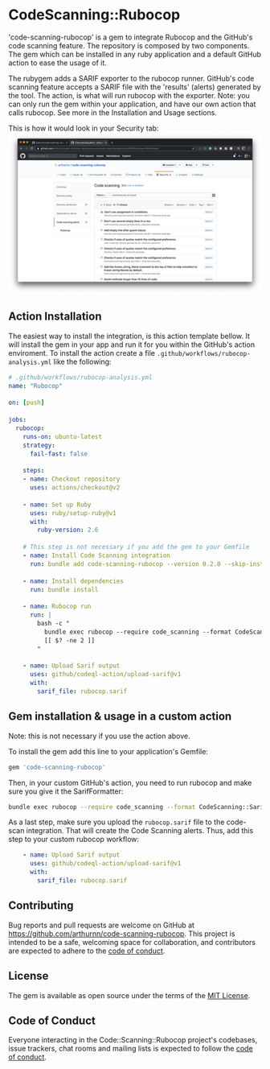 # CodeScanning::Rubocop

'code-scanning-rubocop' is a gem to integrate Rubocop and the GitHub's code scanning feature.
The repository is composed by two components. The gem which can be installed in any ruby application and a default GitHub action to ease the usage of it. 

The rubygem adds a SARIF exporter to the rubocop runner. GitHub's code scanning feature accepts a SARIF file with the 'results' (alerts) generated by the tool.
The action, is what will run rubocop with the exporter. Note: you can only run the gem within your application, and have our own action that calls rubocop. See more in the Installation and Usage sections.

This is how it would look in your Security tab:
![preview](preview.png)

## Action Installation 

The easiest way to install the integration, is this action template bellow. It will install the gem in your app and run it for you within the GitHub's action enviroment. To install the action create a file `.github/workflows/rubocop-analysis.yml` like the following:

```yaml
# .github/workflows/rubocop-analysis.yml
name: "Rubocop"

on: [push]

jobs:
  rubocop:
    runs-on: ubuntu-latest
    strategy:
      fail-fast: false

    steps:
    - name: Checkout repository
      uses: actions/checkout@v2

    - name: Set up Ruby
      uses: ruby/setup-ruby@v1
      with:
        ruby-version: 2.6

    # This step is not necessary if you add the gem to your Gemfile
    - name: Install Code Scanning integration
      run: bundle add code-scanning-rubocop --version 0.2.0 --skip-install

    - name: Install dependencies
      run: bundle install

    - name: Rubocop run
      run: |
        bash -c "
          bundle exec rubocop --require code_scanning --format CodeScanning::SarifFormatter -o rubocop.sarif
          [[ $? -ne 2 ]]
        "

    - name: Upload Sarif output
      uses: github/codeql-action/upload-sarif@v1
      with:
        sarif_file: rubocop.sarif
```

## Gem installation & usage in a custom action
Note: this is not necessary if you use the action above.

To install the gem add this line to your application's Gemfile:

```ruby
gem 'code-scanning-rubocop'
```

Then, in your custom GitHub's action, you need to run rubocop and make sure you give it the SarifFormatter:
```bash
bundle exec rubocop --require code_scanning --format CodeScanning::SarifFormatter -o rubocop.sarif
```

As a last step, make sure you upload the `rubocop.sarif` file to the code-scan integration. That will create the Code Scanning alerts.
Thus, add this step to your custom rubocop workflow:
```yaml
    - name: Upload Sarif output
      uses: github/codeql-action/upload-sarif@v1
      with:
        sarif_file: rubocop.sarif
```


## Contributing

Bug reports and pull requests are welcome on GitHub at https://github.com/arthurnn/code-scanning-rubocop. This project is intended to be a safe, welcoming space for collaboration, and contributors are expected to adhere to the [code of conduct](https://github.com/arthurnn/code-scanning-rubocop/blob/master/CODE_OF_CONDUCT.md).


## License

The gem is available as open source under the terms of the [MIT License](https://opensource.org/licenses/MIT).

## Code of Conduct

Everyone interacting in the Code::Scanning::Rubocop project's codebases, issue trackers, chat rooms and mailing lists is expected to follow the [code of conduct](https://github.com/arthurnn/code-scanning-rubocop/blob/master/CODE_OF_CONDUCT.md).
